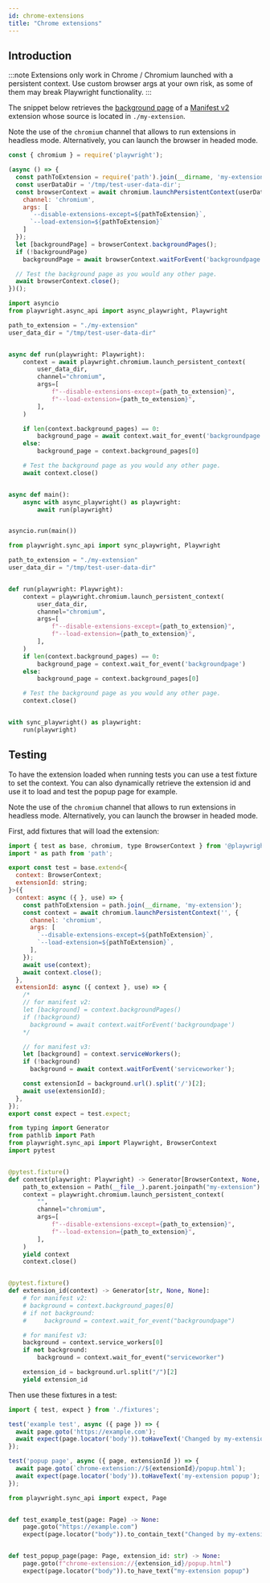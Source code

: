 ```yaml
---
id: chrome-extensions
title: "Chrome extensions"
---
```


## Introduction

:::note
Extensions only work in Chrome / Chromium launched with a persistent context. Use custom browser args at your own risk, as some of them may break Playwright functionality.
:::

The snippet below retrieves the [background page](https://developer.chrome.com/extensions/background_pages) of a [Manifest v2](https://developer.chrome.com/docs/extensions/mv2/) extension whose source is located in `./my-extension`.

Note the use of the `chromium` channel that allows to run extensions in headless mode. Alternatively, you can launch the browser in headed mode.

```js
const { chromium } = require('playwright');

(async () => {
  const pathToExtension = require('path').join(__dirname, 'my-extension');
  const userDataDir = '/tmp/test-user-data-dir';
  const browserContext = await chromium.launchPersistentContext(userDataDir, {
    channel: 'chromium',
    args: [
      `--disable-extensions-except=${pathToExtension}`,
      `--load-extension=${pathToExtension}`
    ]
  });
  let [backgroundPage] = browserContext.backgroundPages();
  if (!backgroundPage)
    backgroundPage = await browserContext.waitForEvent('backgroundpage');

  // Test the background page as you would any other page.
  await browserContext.close();
})();
```

```python async
import asyncio
from playwright.async_api import async_playwright, Playwright

path_to_extension = "./my-extension"
user_data_dir = "/tmp/test-user-data-dir"


async def run(playwright: Playwright):
    context = await playwright.chromium.launch_persistent_context(
        user_data_dir,
        channel="chromium",
        args=[
            f"--disable-extensions-except={path_to_extension}",
            f"--load-extension={path_to_extension}",
        ],
    )

    if len(context.background_pages) == 0:
        background_page = await context.wait_for_event('backgroundpage')
    else:
        background_page = context.background_pages[0]

    # Test the background page as you would any other page.
    await context.close()


async def main():
    async with async_playwright() as playwright:
        await run(playwright)


asyncio.run(main())
```

```python sync
from playwright.sync_api import sync_playwright, Playwright

path_to_extension = "./my-extension"
user_data_dir = "/tmp/test-user-data-dir"


def run(playwright: Playwright):
    context = playwright.chromium.launch_persistent_context(
        user_data_dir,
        channel="chromium",
        args=[
            f"--disable-extensions-except={path_to_extension}",
            f"--load-extension={path_to_extension}",
        ],
    )
    if len(context.background_pages) == 0:
        background_page = context.wait_for_event('backgroundpage')
    else:
        background_page = context.background_pages[0]

    # Test the background page as you would any other page.
    context.close()


with sync_playwright() as playwright:
    run(playwright)
```

## Testing

To have the extension loaded when running tests you can use a test fixture to set the context. You can also dynamically retrieve the extension id and use it to load and test the popup page for example.

Note the use of the `chromium` channel that allows to run extensions in headless mode. Alternatively, you can launch the browser in headed mode.

First, add fixtures that will load the extension:

```js title="fixtures.ts"
import { test as base, chromium, type BrowserContext } from '@playwright/test';
import * as path from 'path';

export const test = base.extend<{
  context: BrowserContext;
  extensionId: string;
}>({
  context: async ({ }, use) => {
    const pathToExtension = path.join(__dirname, 'my-extension');
    const context = await chromium.launchPersistentContext('', {
      channel: 'chromium',
      args: [
        `--disable-extensions-except=${pathToExtension}`,
        `--load-extension=${pathToExtension}`,
      ],
    });
    await use(context);
    await context.close();
  },
  extensionId: async ({ context }, use) => {
    /*
    // for manifest v2:
    let [background] = context.backgroundPages()
    if (!background)
      background = await context.waitForEvent('backgroundpage')
    */

    // for manifest v3:
    let [background] = context.serviceWorkers();
    if (!background)
      background = await context.waitForEvent('serviceworker');

    const extensionId = background.url().split('/')[2];
    await use(extensionId);
  },
});
export const expect = test.expect;
```

```python title="conftest.py"
from typing import Generator
from pathlib import Path
from playwright.sync_api import Playwright, BrowserContext
import pytest


@pytest.fixture()
def context(playwright: Playwright) -> Generator[BrowserContext, None, None]:
    path_to_extension = Path(__file__).parent.joinpath("my-extension")
    context = playwright.chromium.launch_persistent_context(
        "",
        channel="chromium",
        args=[
            f"--disable-extensions-except={path_to_extension}",
            f"--load-extension={path_to_extension}",
        ],
    )
    yield context
    context.close()


@pytest.fixture()
def extension_id(context) -> Generator[str, None, None]:
    # for manifest v2:
    # background = context.background_pages[0]
    # if not background:
    #     background = context.wait_for_event("backgroundpage")

    # for manifest v3:
    background = context.service_workers[0]
    if not background:
        background = context.wait_for_event("serviceworker")

    extension_id = background.url.split("/")[2]
    yield extension_id

```

Then use these fixtures in a test:

```js
import { test, expect } from './fixtures';

test('example test', async ({ page }) => {
  await page.goto('https://example.com');
  await expect(page.locator('body')).toHaveText('Changed by my-extension');
});

test('popup page', async ({ page, extensionId }) => {
  await page.goto(`chrome-extension://${extensionId}/popup.html`);
  await expect(page.locator('body')).toHaveText('my-extension popup');
});
```

```python title="test_foo.py"
from playwright.sync_api import expect, Page


def test_example_test(page: Page) -> None:
    page.goto("https://example.com")
    expect(page.locator("body")).to_contain_text("Changed by my-extension")


def test_popup_page(page: Page, extension_id: str) -> None:
    page.goto(f"chrome-extension://{extension_id}/popup.html")
    expect(page.locator("body")).to_have_text("my-extension popup")
```
